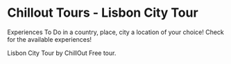 # Chillout Tours - Lisbon City Tour

Experiences To Do in a country, place, city a location of your choice! Check for the available experiences!

Lisbon City Tour by ChillOut Free tour.

